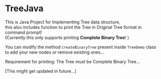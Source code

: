 # TreeJava
This is Java Project for Implementing Tree data structure,  
this also includes function to print the Tree in Original Tree format in command prompt!  
(Currently this only supports printing <b>Complete Binary Tree</b>! )

You can modify the method `createBinaryTree` present inside `TreeDemo` class to add your new nodes or remove existing ones...

Requirement for printing: The Tree must be Complete Binary Tree...

[This might get updated in future...]

